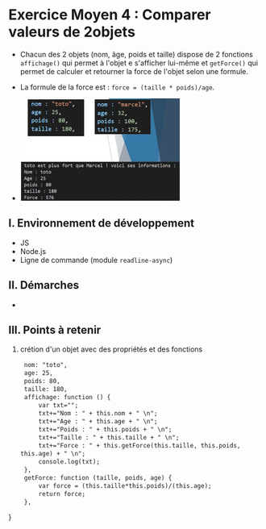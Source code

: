 # Exercice Moyen 4 : Comparer valeurs de 2objets

- Chacun des 2 objets (nom, âge, poids et taille) dispose de 2 fonctions `affichage()` qui permet à l'objet e s'afficher lui-même et `getForce()` qui permet de calculer et retourner la force de l'objet selon une formule.
- La formule de la force est : `force = (taille * poids)/age`.
  
- ![capture exo3](ex4.png)

## I. Environnement de développement

* JS
* Node.js
* Ligne de commande (module `readline-async`)

## II. Démarches
- 


## III. Points à retenir

1. crétion d'un objet avec des propriétés et des fonctions
   ``````  var toto = {
    nom: "toto",
    age: 25,
    poids: 80,
    taille: 180,
    affichage: function () {
        var txt="";
        txt+="Nom : " + this.nom + " \n";
        txt+="Age : " + this.age + " \n";
        txt+="Poids : " + this.poids + " \n";
        txt+="Taille : " + this.taille + " \n";
        txt+="Force : " + this.getForce(this.taille, this.poids, this.age) + " \n";
        console.log(txt);
    },
    getForce: function (taille, poids, age) {
        var force = (this.taille*this.poids)/(this.age);
        return force;
    },
}